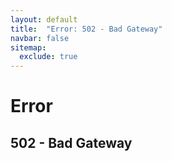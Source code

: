 ```yaml
---
layout: default
title:  "Error: 502 - Bad Gateway"
navbar: false
sitemap:
  exclude: true
---
```

Error
=====

502 - Bad Gateway
-----------------
